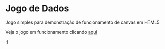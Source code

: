 # Jogo de Dados

Jogo simples para demonstração de funcionamento de canvas em HTML5

Veja o jogo em funcionamento clicando [aqui](https://github.nandomoreira.me/jogo-de-dados-canvas-html5/)

:)
